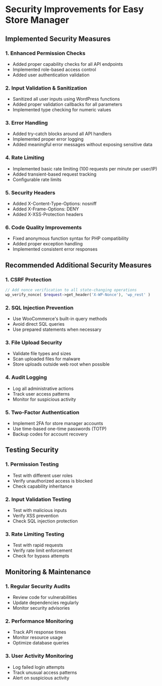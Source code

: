 # Security Improvements for Easy Store Manager

## Implemented Security Measures

### 1. Enhanced Permission Checks
- Added proper capability checks for all API endpoints
- Implemented role-based access control
- Added user authentication validation

### 2. Input Validation & Sanitization
- Sanitized all user inputs using WordPress functions
- Added proper validation callbacks for all parameters
- Implemented type checking for numeric values

### 3. Error Handling
- Added try-catch blocks around all API handlers
- Implemented proper error logging
- Added meaningful error messages without exposing sensitive data

### 4. Rate Limiting
- Implemented basic rate limiting (100 requests per minute per user/IP)
- Added transient-based request tracking
- Configurable rate limits

### 5. Security Headers
- Added X-Content-Type-Options: nosniff
- Added X-Frame-Options: DENY
- Added X-XSS-Protection headers

### 6. Code Quality Improvements
- Fixed anonymous function syntax for PHP compatibility
- Added proper exception handling
- Implemented consistent error responses

## Recommended Additional Security Measures

### 1. CSRF Protection
```php
// Add nonce verification to all state-changing operations
wp_verify_nonce( $request->get_header('X-WP-Nonce'), 'wp_rest' )
```

### 2. SQL Injection Prevention
- Use WooCommerce's built-in query methods
- Avoid direct SQL queries
- Use prepared statements when necessary

### 3. File Upload Security
- Validate file types and sizes
- Scan uploaded files for malware
- Store uploads outside web root when possible

### 4. Audit Logging
- Log all administrative actions
- Track user access patterns
- Monitor for suspicious activity

### 5. Two-Factor Authentication
- Implement 2FA for store manager accounts
- Use time-based one-time passwords (TOTP)
- Backup codes for account recovery

## Testing Security

### 1. Permission Testing
- Test with different user roles
- Verify unauthorized access is blocked
- Check capability inheritance

### 2. Input Validation Testing
- Test with malicious inputs
- Verify XSS prevention
- Check SQL injection protection

### 3. Rate Limiting Testing
- Test with rapid requests
- Verify rate limit enforcement
- Check for bypass attempts

## Monitoring & Maintenance

### 1. Regular Security Audits
- Review code for vulnerabilities
- Update dependencies regularly
- Monitor security advisories

### 2. Performance Monitoring
- Track API response times
- Monitor resource usage
- Optimize database queries

### 3. User Activity Monitoring
- Log failed login attempts
- Track unusual access patterns
- Alert on suspicious activity